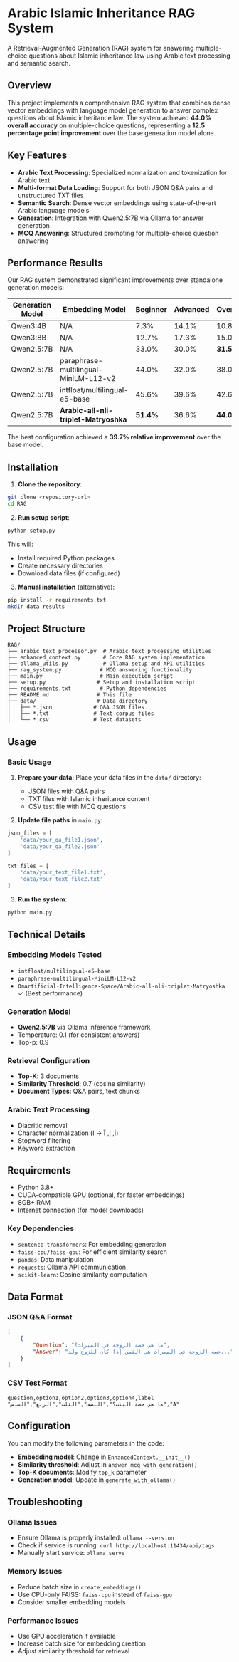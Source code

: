 # Arabic Islamic Inheritance RAG System

A Retrieval-Augmented Generation (RAG) system for answering multiple-choice questions about Islamic inheritance law using Arabic text processing and semantic search.

## Overview

This project implements a comprehensive RAG system that combines dense vector embeddings with language model generation to answer complex questions about Islamic inheritance law. The system achieved **44.0% overall accuracy** on multiple-choice questions, representing a **12.5 percentage point improvement** over the base generation model alone.

## Key Features

- **Arabic Text Processing**: Specialized normalization and tokenization for Arabic text
- **Multi-format Data Loading**: Support for both JSON Q&A pairs and unstructured TXT files
- **Semantic Search**: Dense vector embeddings using state-of-the-art Arabic language models
- **Generation**: Integration with Qwen2.5:7B via Ollama for answer generation
- **MCQ Answering**: Structured prompting for multiple-choice question answering

## Performance Results

Our RAG system demonstrated significant improvements over standalone generation models:

| Generation Model | Embedding Model | Beginner | Advanced | Overall |
|------------------|-----------------|----------|----------|---------|
| Qwen3:4B | N/A | 7.3% | 14.1% | 10.8% |
| Qwen3:8B | N/A | 12.7% | 17.3% | 15.0% |
| Qwen2.5:7B | N/A | 33.0% | 30.0% | **31.5%** |
| Qwen2.5:7B | paraphrase-multilingual-MiniLM-L12-v2 | 44.0% | 32.0% | 38.0% |
| Qwen2.5:7B | intfloat/multilingual-e5-base | 45.6% | 39.6% | 42.6% |
| Qwen2.5:7B | **Arabic-all-nli-triplet-Matryoshka** | **51.4%** | 36.6% | **44.0%** |

The best configuration achieved a **39.7% relative improvement** over the base model.

## Installation

1. **Clone the repository**:
```bash
git clone <repository-url>
cd RAG
```

2. **Run setup script**:
```bash
python setup.py
```

This will:
- Install required Python packages
- Create necessary directories
- Download data files (if configured)

3. **Manual installation** (alternative):
```bash
pip install -r requirements.txt
mkdir data results
```

## Project Structure

```
RAG/
├── arabic_text_processor.py  # Arabic text processing utilities
├── enhanced_context.py       # Core RAG system implementation
├── ollama_utils.py           # Ollama setup and API utilities  
├── rag_system.py            # MCQ answering functionality
├── main.py                  # Main execution script
├── setup.py                # Setup and installation script
├── requirements.txt         # Python dependencies
├── README.md               # This file
├── data/                   # Data directory
│   ├── *.json             # Q&A JSON files
│   ├── *.txt              # Text corpus files
│   └── *.csv              # Test datasets
```

## Usage

### Basic Usage

1. **Prepare your data**: Place your data files in the `data/` directory:
   - JSON files with Q&A pairs
   - TXT files with Islamic inheritance content
   - CSV test file with MCQ questions

2. **Update file paths** in `main.py`:
```python
json_files = [
    'data/your_qa_file1.json',
    'data/your_qa_file2.json'
]

txt_files = [
    'data/your_text_file1.txt',
    'data/your_text_file2.txt'
]
```

3. **Run the system**:
```bash
python main.py
```

## Technical Details

### Embedding Models Tested

- `intfloat/multilingual-e5-base`
- `paraphrase-multilingual-MiniLM-L12-v2` 
- `Omartificial-Intelligence-Space/Arabic-all-nli-triplet-Matryoshka` ✓ (Best performance)

### Generation Model

- **Qwen2.5:7B** via Ollama inference framework
- Temperature: 0.1 (for consistent answers)
- Top-p: 0.9

### Retrieval Configuration

- **Top-K**: 3 documents
- **Similarity Threshold**: 0.7 (cosine similarity)
- **Document Types**: Q&A pairs, text chunks

### Arabic Text Processing

- Diacritic removal
- Character normalization (أ, إ, آ → ا)
- Stopword filtering
- Keyword extraction

## Requirements

- Python 3.8+
- CUDA-compatible GPU (optional, for faster embeddings)
- 8GB+ RAM
- Internet connection (for model downloads)

### Key Dependencies

- `sentence-transformers`: For embedding generation
- `faiss-cpu/faiss-gpu`: For efficient similarity search
- `pandas`: Data manipulation
- `requests`: Ollama API communication
- `scikit-learn`: Cosine similarity computation

## Data Format

### JSON Q&A Format
```json
[
    {
        "Question": "ما هي حصة الزوجة في الميراث؟",
        "Answer": "حصة الزوجة في الميراث هي الثمن إذا كان للزوج ولد..."
    }
]
```

### CSV Test Format
```csv
question,option1,option2,option3,option4,label
"ما هي حصة البنت؟","النصف","الثلث","الربع","السدس","A"
```

## Configuration

You can modify the following parameters in the code:

- **Embedding model**: Change in `EnhancedContext.__init__()`
- **Similarity threshold**: Adjust in `answer_mcq_with_generation()`
- **Top-K documents**: Modify `top_k` parameter
- **Generation model**: Update in `generate_with_ollama()`

## Troubleshooting

### Ollama Issues
- Ensure Ollama is properly installed: `ollama --version`
- Check if service is running: `curl http://localhost:11434/api/tags`
- Manually start service: `ollama serve`

### Memory Issues
- Reduce batch size in `create_embeddings()`
- Use CPU-only FAISS: `faiss-cpu` instead of `faiss-gpu`
- Consider smaller embedding models

### Performance Issues
- Use GPU acceleration if available
- Increase batch size for embedding creation
- Adjust similarity threshold for retrieval



